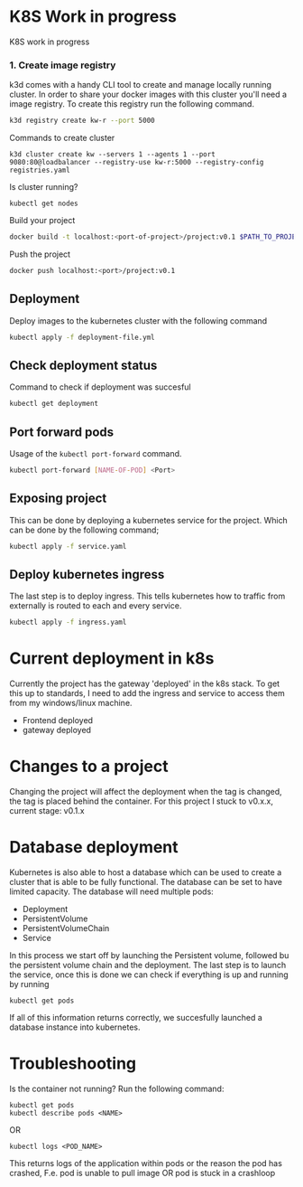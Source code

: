 # K8S Work in progress
K8S work in progress
### 1. Create image registry
k3d comes with a handy CLI tool to create and manage locally running cluster. In order to share your docker images with this cluster you'll need a image registry. To create this registry run the following command.
```bash
k3d registry create kw-r --port 5000
```

Commands to create cluster
```
k3d cluster create kw --servers 1 --agents 1 --port 9080:80@loadbalancer --registry-use kw-r:5000 --registry-config registries.yaml
```

Is cluster running?
```
kubectl get nodes
```

Build your project
```bash 
docker build -t localhost:<port-of-project>/project:v0.1 $PATH_TO_PROJECT
```

Push the project
```bash
docker push localhost:<port>/project:v0.1
```

## Deployment
Deploy images to the kubernetes cluster with the following command
```bash
kubectl apply -f deployment-file.yml
```

## Check deployment status
Command to check if deployment was succesful
```bash
kubectl get deployment
```

## Port forward pods
Usage of the `kubectl port-forward` command.
```bash
kubectl port-forward [NAME-OF-POD] <Port>
```

## Exposing project
This can be done by deploying a kubernetes service for the project.
Which can be done by the following command;
```bash
kubectl apply -f service.yaml
```

## Deploy kubernetes ingress
The last step is to deploy ingress. This tells kubernetes how to traffic from externally is routed to each and every service.
```bash
kubectl apply -f ingress.yaml
```

# Current deployment in k8s
Currently the project has the gateway 'deployed' in the k8s stack. To get this up to standards, I need to add the ingress and service to access them
from my windows/linux machine.
- Frontend deployed
- gateway deployed


# Changes to a project
Changing the project will affect the deployment when the tag is changed, the tag is placed behind the container. For this project I stuck to v0.x.x, current stage: v0.1.x

# Database deployment
Kubernetes is also able to host a database which can be used to create a cluster that is able to be fully functional. The database can be set to have limited capacity.
The database will need multiple pods:
- Deployment
- PersistentVolume
- PersistentVolumeChain
- Service

In this process we start off by launching the Persistent volume, followed bu the persistent volume chain and the deployment. The last step is to launch the service, once this is done we can check if everything is up and running by running
```
kubectl get pods
```
If all of this information returns correctly, we succesfully launched a database instance into kubernetes.

# Troubleshooting
Is the container not running? Run the following command:
```
kubectl get pods
kubectl describe pods <NAME>
```
OR
```
kubectl logs <POD_NAME>
```
This returns logs of the application within pods or the reason the pod has crashed,
F.e. pod is unable to pull image OR pod is stuck in a crashloop